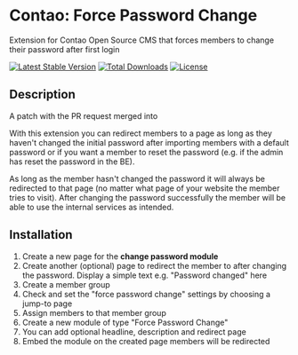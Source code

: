 # Contao: Force Password Change

Extension for Contao Open Source CMS that forces members to change their password after first login

[![Latest Stable Version](https://poser.pugx.org/bastibuck/contao-force-password-change/v/stable)](https://packagist.org/packages/bastibuck/contao-force-password-change)
[![Total Downloads](https://poser.pugx.org/bastibuck/contao-force-password-change/downloads)](https://packagist.org/packages/bastibuck/contao-force-password-change)
[![License](https://poser.pugx.org/bastibuck/contao-force-password-change/license)](https://packagist.org/packages/bastibuck/contao-force-password-change)

## Description 

A patch with the PR request merged into

With this extension you can redirect members to a page as long as they haven't changed the initial password after importing members with a default password or if you want a member to reset the password (e.g. if the admin has reset the password in the BE).

As long as the member hasn't changed the password it will always be redirected to that page (no matter what page of your website the member tries to visit). After changing the password successfully the member will be able to use the internal services as intended.

## Installation
1. Create a new page for the **change password module**
2. Create another (optional) page to redirect the member to after changing the password. Display a simple text e.g. "Password changed" here
3. Create a member group
4. Check and set the "force password change" settings by choosing a jump-to page
5. Assign members to that member group
6. Create a new module of type "Force Password Change"
7. You can add optional headline, description and redirect page
8. Embed the module on the created page members will be redirected
